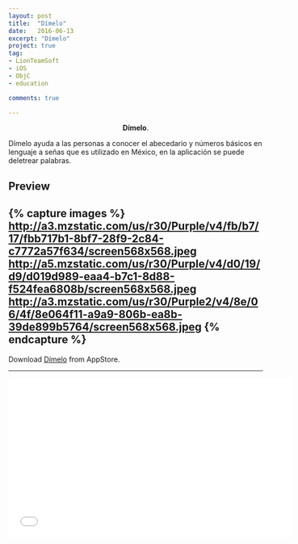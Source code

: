 ```yaml
---
layout: post
title:  "Dímelo"
date:   2016-06-13
excerpt: "Dímelo"
project: true
tag:
- LionTeamSoft 
- iOS
- ObjC
- education

comments: true

---
```


    
<center><b>Dímelo</b>.</center>
     
Dímelo ayuda a las personas a conocer el abecedario y números básicos en lenguaje a señas que es utilizado en México, en la aplicación se puede deletrear palabras.


## Preview

{% capture images %}
	http://a3.mzstatic.com/us/r30/Purple/v4/fb/b7/17/fbb717b1-8bf7-28f9-2c84-c7772a57f634/screen568x568.jpeg
	http://a5.mzstatic.com/us/r30/Purple/v4/d0/19/d9/d019d989-eaa4-b7c1-8d88-f524fea6808b/screen568x568.jpeg
	http://a3.mzstatic.com/us/r30/Purple2/v4/8e/06/4f/8e064f11-a9a9-806b-ea8b-39de899b5764/screen568x568.jpeg
{% endcapture %}
---

  
      
Download  [Dímelo](https://itunes.apple.com/bo/app/dimelo/id597689818?mt=8) from AppStore.      


---

<iframe width="560" height="315" src="//www.youtube.com/embed/ZnI-h5GtYEM" frameborder="0"> </iframe>

